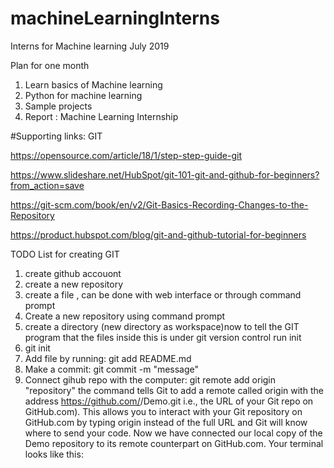 # machineLearningInterns
Interns for Machine learning July 2019


Plan for one month 

1. Learn basics of Machine learning
2. Python for machine learning
3. Sample projects 
4. Report : Machine Learning Internship


#Supporting links:
GIT 

https://opensource.com/article/18/1/step-step-guide-git

https://www.slideshare.net/HubSpot/git-101-git-and-github-for-beginners?from_action=save

https://git-scm.com/book/en/v2/Git-Basics-Recording-Changes-to-the-Repository

https://product.hubspot.com/blog/git-and-github-tutorial-for-beginners

TODO List for creating GIT 
1. create github accouont
2. create a new repository
3. create a file , can be done with web interface or through command prompt
4. Create a new repository using command prompt
5. create a directory (new directory as workspace)now to tell the GIT program that the files inside this is under git version control 
 run init
 6. git init
 7. Add file by running: git add README.md
 8. Make a commit: git commit -m "message" 
 9. Connect gihub repo with the computer: git remote add origin "repository"
 the command tells Git to add a remote called origin with the address https://github.com/<repository>/Demo.git i.e., the URL of your Git repo on GitHub.com). This allows you to interact with your Git repository on GitHub.com by typing origin instead of the full URL and Git will know where to send your code. Now we have connected our local copy of the Demo repository to its remote counterpart on GitHub.com. Your terminal looks like this:
 

 

 
